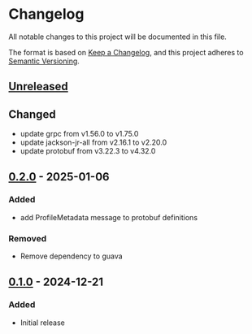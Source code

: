 # Changelog
All notable changes to this project will be documented in this file.

The format is based on [Keep a Changelog](https://keepachangelog.com/en/1.0.0/),
and this project adheres to [Semantic Versioning](https://semver.org/spec/v2.0.0.html).

## [Unreleased]

## Changed
- update grpc from v1.56.0 to v1.75.0
- update jackson-jr-all from v2.16.1 to v2.20.0
- update protobuf from v3.22.3 to v4.32.0


## [0.2.0] - 2025-01-06

### Added
- add ProfileMetadata message to protobuf definitions

### Removed
- Remove dependency to guava

## [0.1.0] - 2024-12-21

### Added
- Initial release

[Unreleased]: https://github.com/theborakompanioni/nostr-proto/compare/0.2.0...HEAD
[0.2.0]: https://github.com/theborakompanioni/nostr-proto/compare/0.1.0...0.2.0
[0.1.0]: https://github.com/theborakompanioni/nostr-proto/releases/tag/0.1.0
